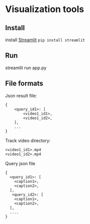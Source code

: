 # Visualization tools 

## Install 
install [Streamlit](https://docs.streamlit.io/en/stable/)
`pip install streamlit`

## Run
streamlit run app.py

## File formats

Json result file:
```
{
    <query_id1>: [
        <video1_id1>,
        <video1_id2>,
    ],
    ...
}
```

Track video directory:
```
<video1_id1>.mp4
<video1_id2>.mp4
```

Query json file
```
{
  <query_id1>: [
    <caption1>,
    <caption2>,
  ],
   <query_id2>: [
    <caption1>,
    <caption2>,
  ],
  ....
}
```

